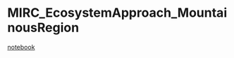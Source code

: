 # MIRC_EcosystemApproach_MountainousRegion
[notebook](https://colab.research.google.com/drive/1SMWhChOXn4xKIP8ub6nP95BQr8NRWSve#scrollTo=24nn4qfh47BR)
